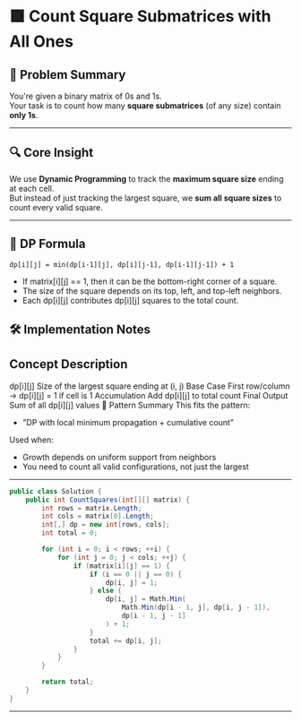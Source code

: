# 🟩 Count Square Submatrices with All Ones

## 🧠 Problem Summary
You're given a binary matrix of 0s and 1s.  
Your task is to count how many **square submatrices** (of any size) contain **only 1s**.

---

## 🔍 Core Insight
We use **Dynamic Programming** to track the **maximum square size** ending at each cell.  
But instead of just tracking the largest square, we **sum all square sizes** to count every valid square.

---

## 🔧 DP Formula

```plaintext
dp[i][j] = min(dp[i-1][j], dp[i][j-1], dp[i-1][j-1]) + 1
```
 - If matrix[i][j] == 1, then it can be the bottom-right corner of a square.
- The size of the square depends on its top, left, and top-left neighbors.
- Each dp[i][j] contributes dp[i][j] squares to the total count.

## 🛠️ Implementation Notes

## Concept	Description
dp[i][j]	Size of the largest square ending at (i, j)
Base Case	First row/column → dp[i][j] = 1 if cell is 1
Accumulation	Add dp[i][j] to total count
Final Output	Sum of all dp[i][j] values
🧩 Pattern Summary
This fits the pattern:

- "DP with local minimum propagation + cumulative count"

 Used when:

- Growth depends on uniform support from neighbors
- You need to count all valid configurations, not just the largest


---

```csharp
public class Solution {
    public int CountSquares(int[][] matrix) {
        int rows = matrix.Length;
        int cols = matrix[0].Length;
        int[,] dp = new int[rows, cols];
        int total = 0;

        for (int i = 0; i < rows; ++i) {
            for (int j = 0; j < cols; ++j) {
                if (matrix[i][j] == 1) {
                    if (i == 0 || j == 0) {
                        dp[i, j] = 1;
                    } else {
                        dp[i, j] = Math.Min(
                            Math.Min(dp[i - 1, j], dp[i, j - 1]),
                            dp[i - 1, j - 1]
                        ) + 1;
                    }
                    total += dp[i, j];
                }
            }
        }

        return total;
    }
}
```


---
